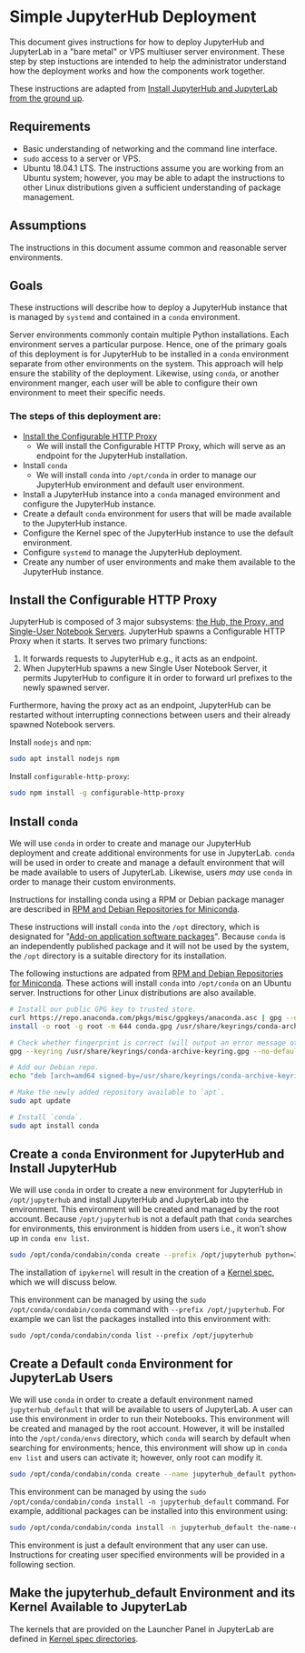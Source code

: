 # Simple JupyterHub Deployment

This document gives instructions for how to deploy JupyterHub and JupyterLab in a "bare metal" or VPS multiuser server environment.  These step by step instuctions are intended to help the administrator understand how the deployment works and how the components work together.  

These instructions are adapted from [Install JupyterHub and JupyterLab from the ground up](https://github.com/jupyterhub/jupyterhub-the-hard-way/blob/abe84bfb4418c00e08effd1486e2b666fb803ac8/docs/installation-guide-hard.md).

## Requirements

- Basic understanding of networking and the command line interface.
- `sudo` access to a server or VPS.
- Ubuntu 18.04.1 LTS.  The instructions assume you are working from an Ubuntu system; however, you may be able to adapt the instructions to other Linux distributions given a sufficient understanding of package management.

## Assumptions

The instructions in this document assume common and reasonable server environments.

## Goals

These instructions will describe how to deploy a JupyterHub instance that is managed by `systemd` and contained in a `conda` environment.  

Server environments commonly contain multiple Python installations. Each environment serves a particular purpose.  Hence, one of the primary goals of this deployment is for JupyterHub to be installed in a `conda` environment separate from other environments on the system.  This approach will help ensure the stability of the deployment.  Likewise, using `conda`, or another environment manger, each user will be able to configure their own environment to meet their specific needs.

### The steps of this deployment are:

- [Install the Configurable HTTP Proxy](#install-the-configurable-http-proxy)
    - We will install the Configurable HTTP Proxy, which will serve as an endpoint for the JupyterHub installation.
- Install `conda`
    - We will install `conda` into `/opt/conda` in order to manage our JupyterHub environment and default user environment. 
- Install a JupyterHub instance into a `conda` managed environment and configure the JupyterHub instance.
- Create a default `conda` environment for users that will be made available to the JupyterHub instance.
- Configure the Kernel spec of the JupyterHub instance to use the default environment.
- Configure `systemd` to manage the JupyterHub deployment.
- Create any number of user environments and make them available to the JupyterHub instance.

## Install the Configurable HTTP Proxy

JupyterHub is composed of 3 major subsystems: [the Hub, the Proxy, and Single-User Notebook Servers](https://jupyterhub.readthedocs.io/en/stable/reference/technical-overview.html#the-subsystems-hub-proxy-single-user-notebook-server).  JupyterHub spawns a Configurable HTTP Proxy when it starts.  It serves two primary functions: 

1. It forwards requests to JupyterHub e.g., it acts as an endpoint.
2. When JupyterHub spawns a new Single User Notebook Server, it permits JupyterHub to configure it in order to forward url prefixes to the newly spawned server.

Furthermore, having the proxy act as an endpoint, JupyterHub can be restarted without interrupting connections between users and their already spawned Notebook servers.

Install `nodejs` and `npm`:

```bash
sudo apt install nodejs npm
```

Install `configurable-http-proxy`:

```bash
sudo npm install -g configurable-http-proxy
```

##  Install `conda`

We will use `conda` in order to create and manage our JupyterHub deployment and create additional environments for use in JupyterLab. `conda` will be used in order to create and manage a default environment that will be made available to users of JupyterLab.  Likewise, users *may* use `conda` in order to manage their custom environments.

Instructions for installing conda using a RPM or Debian package manager are described in [RPM and Debian Repositories for Miniconda](https://docs.conda.io/projects/conda/en/latest/user-guide/install/rpm-debian.html).

These instructions will install `conda` into the `/opt` directory, which is designated for "[Add-on application software packages](https://www.pathname.com/fhs/pub/fhs-2.3.html#OPTADDONAPPLICATIONSOFTWAREPACKAGES)".  Because `conda` is an independently published package and it will not be used by the system, the `/opt` directory is a suitable directory for its installation.

The following instuctions are adpated from [RPM and Debian Repositories for Miniconda](https://docs.conda.io/projects/conda/en/latest/user-guide/install/rpm-debian.html).  These actions will install `conda` into `/opt/conda` on an Ubuntu server.  Instructions for other Linux distributions are also available. 

```bash
# Install our public GPG key to trusted store.
curl https://repo.anaconda.com/pkgs/misc/gpgkeys/anaconda.asc | gpg --dearmor > conda.gpg
install -o root -g root -m 644 conda.gpg /usr/share/keyrings/conda-archive-keyring.gpg

# Check whether fingerprint is correct (will output an error message otherwise).
gpg --keyring /usr/share/keyrings/conda-archive-keyring.gpg --no-default-keyring --fingerprint 34161F5BF5EB1D4BFBBB8F0A8AEB4F8B29D82806

# Add our Debian repo.
echo "deb [arch=amd64 signed-by=/usr/share/keyrings/conda-archive-keyring.gpg] https://repo.anaconda.com/pkgs/misc/debrepo/conda stable main" | sudo tee -a /etc/apt/sources.list.d/conda.list

# Make the newly added repository available to `apt`.
sudo apt update

# Install `conda`.
sudo apt install conda
```

## Create a `conda` Environment for JupyterHub and Install JupyterHub

We will use `conda` in order to create a new environment for JupyterHub in `/opt/jupyterhub` and install JupyterHub and JupyterLab into the environment.  This environment will be created and managed by the root account.  Because `/opt/jupyterhub` is not a default path that `conda` searches for environments, this environment is hidden from users i.e., it won't show up in `conda env list`.

```bash
sudo /opt/conda/condabin/conda create --prefix /opt/jupyterhub python=3.8 jupyterhub jupyterlab ipykernel
```

The installation of `ipykernel` will result in the creation of a [Kernel spec](https://jupyter-client.readthedocs.io/en/latest/kernels.html#kernelspecs), which we will discuss below.

This environment can be managed by using the `sudo /opt/conda/condabin/conda` command with `--prefix /opt/jupyterhub`.  For example we can list the packages installed into this environment with:

`sudo /opt/conda/condabin/conda list --prefix /opt/jupyterhub`

## Create a Default `conda` Environment for JupyterLab Users

We will use `conda` in order to create a default environment named `jupyterhub_default` that will be available to users of JupyterLab.  A user can use this environment in order to run their Notebooks.  This environment will be created and managed by the root account.  However, it will be installed into the `/opt/conda/envs` directory, which `conda` will search by default when searching for environments; hence, this environment will show up in `conda env list` and users can activate it; however, only root can modify it.

```bash
sudo /opt/conda/condabin/conda create --name jupyterhub_default python=3.8 
```

This environment can be managed by using the `sudo /opt/conda/condabin/conda install -n jupyterhub_default` command.  For example, additional packages can be installed into this environment using:

```bash
sudo /opt/conda/condabin/conda install -n jupyterhub_default the-name-of-the-package
```

This environment is just a default environment that any user can use.  Instructions for creating user specified environments will be provided in a following section.

## Make the jupyterhub_default Environment and its Kernel Available to JupyterLab

The kernels that are provided on the Launcher Panel in JupyterLab are defined in [Kernel spec directories](https://jupyter-client.readthedocs.io/en/latest/kernels.html#kernelspecs).  